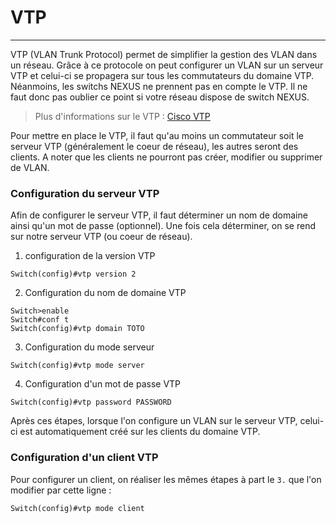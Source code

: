 # VTP

---

VTP (VLAN Trunk Protocol) permet de simplifier la gestion des VLAN dans un réseau. Grâce à ce protocole on peut configurer un VLAN sur un serveur VTP et celui-ci se propagera sur tous les commutateurs du domaine VTP.
Néanmoins, les switchs NEXUS ne prennent pas en compte le VTP. Il ne faut donc pas oublier ce point si votre réseau dispose de switch NEXUS.

> Plus d'informations sur le VTP : [Cisco VTP](https://www.cisco.com/c/fr_ca/support/docs/lan-switching/vtp/10558-21.html)

Pour mettre en place le VTP, il faut qu'au moins un commutateur soit le serveur VTP (généralement le coeur de réseau), les autres seront des clients.
A noter que les clients ne pourront pas créer, modifier ou supprimer de VLAN.

### Configuration du serveur VTP

Afin de configurer le serveur VTP, il faut déterminer un nom de domaine ainsi qu'un mot de passe (optionnel). Une fois cela déterminer, on se rend sur notre serveur VTP (ou coeur de réseau).

1. configuration de la version VTP
```
Switch(config)#vtp version 2
```

2. Configuration du nom de domaine VTP
```
Switch>enable
Switch#conf t
Switch(config)#vtp domain TOTO
```

3. Configuration du mode serveur
```
Switch(config)#vtp mode server
```

4. Configuration d'un mot de passe VTP
```
Switch(config)#vtp password PASSWORD
```

Après ces étapes, lorsque l'on configure un VLAN sur le serveur VTP, celui-ci est automatiquement créé sur les clients du domaine VTP.

### Configuration d'un client VTP

Pour configurer un client, on réaliser les mêmes étapes à part le `3.` que l'on modifier par cette ligne :
```
Switch(config)#vtp mode client
```
